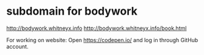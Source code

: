 # subdomain for bodywork 

http://bodywork.whitneyx.info
http://bodywork.whitneyx.info/book.html

For working on website:
Open https://codepen.io/ and log in through GitHub account. 
